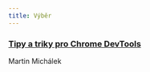 ```yaml
---
title: Výběr
---
```


### [Tipy a triky pro Chrome DevTools](http://www.vzhurudolu.cz/blog/41-devtools-tipy)
Martin Michálek
